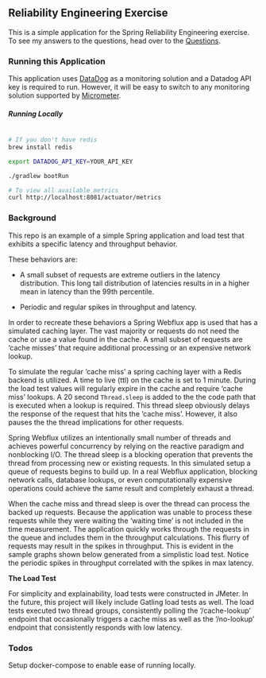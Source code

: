 ## Reliability Engineering Exercise

This is a simple application for the Spring Reliability Engineering exercise. To see my answers to the questions, head over to the [Questions](/Questions.md).


### Running this Application

This application uses [DataDog](https://www.datadoghq.com/) as a monitoring solution and a Datadog API key is required to run. However, it will be easy to switch to any monitoring solution supported by [Micrometer](https://micrometer.io/docs).

##### Running Locally
```bash

# If you don't have redis
brew install redis

export DATADOG_API_KEY=YOUR_API_KEY

./gradlew bootRun

# To view all available metrics
curl http://localhost:8081/actuator/metrics
```



### Background

This repo is an example of a simple Spring application and load test that exhibits a specific latency and throughput behavior.

These behaviors are:

* A small subset of requests are extreme outliers in the latency distribution. This long tail distribution of latencies results in in a higher mean in latency than the 99th percentile.

* Periodic and regular spikes in throughput and latency.

In order to recreate these behaviors a Spring Webflux app is used that has a simulated caching layer. The vast majority or requests do not need the cache or use a value found in the cache. A small subset of requests are ‘cache misses’ that require additional processing or an expensive network lookup.

To simulate the regular ‘cache miss’ a spring caching layer with a Redis backend is utilized. A time to live (ttl) on the cache is set to 1 minute. During the load test values will regularly expire in the cache and require ‘cache miss’ lookups. A 20 second `Thread.sleep` is added to the the code path that is executed when a lookup is required. This thread sleep obviously delays the response of the request that hits the ‘cache miss’. However, it also pauses the the thread implications for other requests.

Spring Webflux utilizes an intentionally small number of threads and achieves powerful concurrency by relying on the reactive paradigm and nonblocking I/O. The thread sleep is a blocking operation that prevents the thread from processing new or existing requests. In this simulated setup a queue of requests begins to build up. In a real Webflux application, blocking network calls, database lookups, or even computationally expensive operations could achieve the same result and completely exhaust a thread.

When the cache miss and thread sleep is over the thread can process the backed up requests. Because the application was unable to process these requests while they were waiting the ‘waiting time’ is not included in the time measurement. The application quickly works through the requests in the queue and includes them in the throughput calculations. This flurry of requests may result in the spikes in throughput. This is evident in the sample graphs shown below generated from a simplistic load test. Notice the periodic spikes in throughput correlated with the spikes in max latency.

**The Load Test**

For simplicity and explainability, load tests were constructed in JMeter. In the future, this project will likely include Gatling load tests as well.  The load tests executed two thread groups, consistently polling the ‘/cache-lookup’ endpoint that occasionally triggers a cache miss as well as the ‘/no-lookup’ endpoint that consistently responds with low latency.

### Todos

Setup docker-compose to enable ease of running locally.
